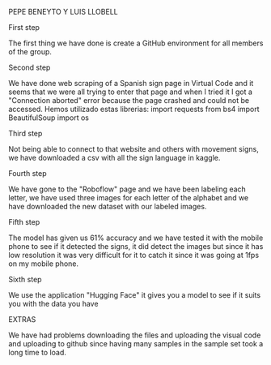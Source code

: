 PEPE BENEYTO Y LUIS LLOBELL


First step

The first thing we have done is create a GitHub environment for all members of the group.

Second step

We have done web scraping of a Spanish sign page in Virtual Code and it seems that we were all trying to enter that page and when I tried it I got a "Connection aborted" error because the page crashed and could not be accessed.
Hemos utilizado estas librerias:
import requests
from bs4 import BeautifulSoup
import os

Third step

Not being able to connect to that website and others with movement signs, we have downloaded a csv with all the sign language in kaggle.

Fourth step

We have gone to the "Roboflow" page and we have been labeling each letter, we have used three images for each letter of the alphabet and we have downloaded the new dataset with our labeled images.

Fifth step

The model has given us 61% accuracy and we have tested it with the mobile phone to see if it detected the signs, it did detect the images but since it has low resolution it was very difficult for it to catch it since it was going at 1fps on my mobile phone.

Sixth step

We use the application "Hugging Face" it gives you a model to see if it suits you with the data you have

EXTRAS

We have had problems downloading the files and uploading the visual code and uploading to github since having many samples in the sample set took a long time to load.
